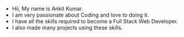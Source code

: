 - Hii, My name is Ankit Kumar. 
- I am very passionate about Coding and love to doing it.
- I have all the skills required to become a Full Stack Web Developer.
- I also made many projects using these skills.
<!---
Ankit-pro1/Ankit-pro1 is a ✨ special ✨ repository because its `README.md` (this file) appears on your GitHub profile.
You can click the Preview link to take a look at your changes.
--->
